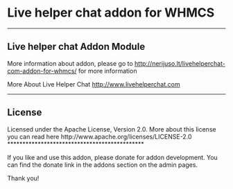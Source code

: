 Live helper chat addon for WHMCS
==============



 **********************************************
 <h2>Live helper chat Addon Module</h2>

  More information about addon, please go to
  http://nerijuso.lt/livehelperchat-com-addon-for-whmcs/ for more information
 
  More About Live Helper Chat
  http://www.livehelperchat.com
  

 **********************************************
 <h2>License</h2>
 Licensed under the Apache License, Version 2.0. More about this license you can read here http://www.apache.org/licenses/LICENSE-2.0
 *********************************************
 

If you like and use this addon, please donate for addon development. You can find the donate link in the addons section on the admin pages.
 
 Thank you!
 
